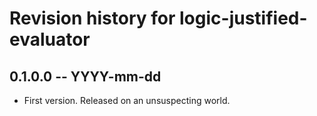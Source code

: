 # Revision history for logic-justified-evaluator

## 0.1.0.0 -- YYYY-mm-dd

* First version. Released on an unsuspecting world.
